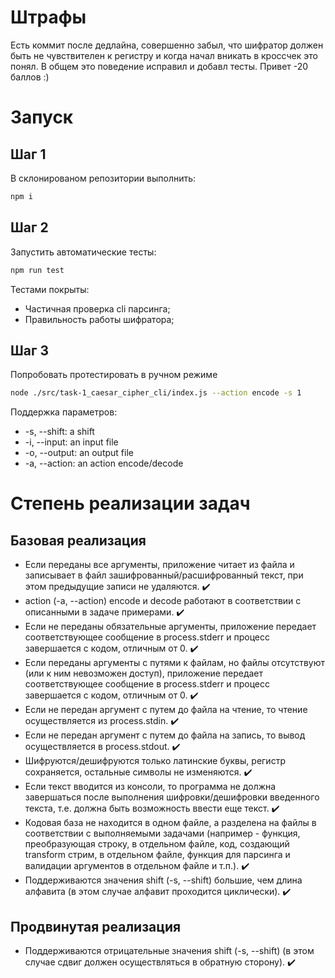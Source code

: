# Штрафы
Есть коммит после дедлайна, совершенно забыл, что шифратор должен быть
не чувствителен к регистру и когда начал вникать в кроссчек это понял.
В общем это поведение исправил и добавл тесты.
Привет -20 баллов :)
# Запуск
## Шаг 1
В склонированом репозитории выполнить:
```bash
npm i
```
## Шаг 2
Запустить автоматические тесты:
```bash
npm run test
```
Тестами покрыты: 
- Частичная проверка cli парсинга;
- Правильность работы шифратора;

## Шаг 3
Попробовать протестировать в ручном режиме
```bash
node ./src/task-1_caesar_cipher_cli/index.js --action encode -s 1
```
Поддержка параметров:
- -s, --shift: a shift
- -i, --input: an input file
- -o, --output: an output file
- -a, --action: an action encode/decode


# Степень реализации задач
## Базовая реализация


- Если переданы все аргументы, приложение читает из файла и записывает в файл зашифрованный/расшифрованный текст, при этом предыдущие записи не удаляются. ✔️
- action (-a, --action) encode и decode работают в соответствии с описанными в задаче примерами. ✔️
- Если не переданы обязательные аргументы, приложение передает соответствующее сообщение в process.stderr и прoцесс завершается с кодом, отличным от 0. ✔️
- Если переданы аргументы с путями к файлам, но файлы отсутствуют (или к ним невозможен доступ), приложение передает соответствующее сообщение в process.stderr и прoцесс завершается с кодом, отличным от 0. ✔️
- Если не передан аргумент с путем до файла на чтение, то чтение осуществляется из process.stdin. ✔️
- Если не передан аргумент с путем до файла на запись, то вывод осуществляется в process.stdout. ✔️
- Шифруются/дешифруются только латинские буквы, регистр сохраняется, остальные символы не изменяются. ✔️
- Если текст вводится из консоли, то программа не должна завершаться после выполнения шифровки/дешифровки введенного текста, т.е. должна быть возможность ввести еще текст. ✔️
- Кодовая база не находится в одном файле, а разделена на файлы в соответствии с выполняемыми задачами (например - функция, преобразующая строку, в отдельном файле, код, создающий transform стрим, в отдельном файле, функция для парсинга и валидации аргументов в отдельном файле и т.п.). ✔️
- Поддерживаются значения shift (-s, --shift) большие, чем длина алфавита (в этом случае алфавит проходится циклически). ✔️
## Продвинутая реализация

- Поддерживаются отрицательные значения shift (-s, --shift) (в этом случае сдвиг должен осуществляться в обратную сторону). ✔️